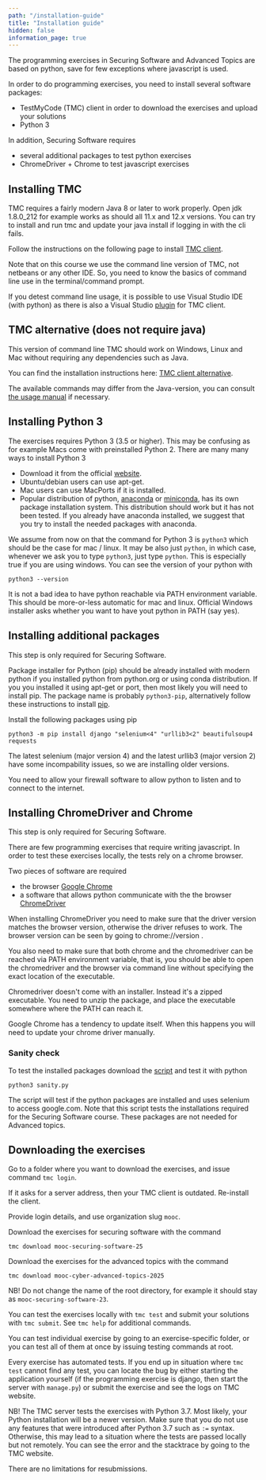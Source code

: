 ```yaml
---
path: "/installation-guide"
title: "Installation guide"
hidden: false
information_page: true
---
```


The programming exercises in Securing Software and Advanced Topics
are based on python, save for few exceptions where javascript is used.

In order to do programming exercises, you need to install several software packages:

- TestMyCode (TMC) client in order to download the exercises and upload your solutions
- Python 3

In addition, Securing Software requires

- several additional packages to test python exercises 
- ChromeDriver + Chrome to test javascript exercises

## Installing TMC 

TMC requires a fairly modern Java 8 or later to work properly.
  Open jdk 1.8.0_212 for example works
  as should all 11.x and 12.x versions.
  You can try to install and run tmc and update your java install if logging in with the cli fails.

Follow the instructions on the following page to install [TMC client](https://github.com/testmycode/tmc-cli).

Note that on this course we use the command line version of TMC, not netbeans
or any other IDE. So, you need to know the basics of command line use in the
terminal/command prompt.

If you detest command line usage, it is possible to use Visual Studio IDE (with
python) as there is also a Visual Studio
[plugin](https://www.mooc.fi/en/installation/vscode) for TMC client.  

## TMC alternative (does not require java)

This version of command line TMC should work on Windows, Linux and Mac without requiring any dependencies such as Java.

You can find the installation instructions here: [TMC client alternative](https://github.com/rage/tmc-cli-rust#installation).

The available commands may differ from the Java-version, you can consult [the usage manual](https://github.com/rage/tmc-cli-rust#commands) if necessary.

## Installing Python 3

The exercises requires Python 3 (3.5 or higher). This may be confusing as for
example Macs come with preinstalled Python 2. There are many many ways to install Python 3

- Download it from the official [website](https://www.python.org/downloads/).
- Ubuntu/debian users can use apt-get.
- Mac users can use MacPorts if it is installed.
- Popular distribution of python, [anaconda](https://www.anaconda.com/products/individual) or [miniconda](https://docs.conda.io/en/latest/miniconda.html), has its own package installation system. This distribution should work but it has not been tested.  If you already have anaconda installed, we suggest that you try to install the needed packages with anaconda.

We assume from now on that the command for Python 3 is `python3` which should
be the case for mac / linux.  It may be also just `python`, in which case,
whenever we ask you to type `python3`, just type `python`. This is especially true if you are using windows.
You can see the
version of your python with

```shell
python3 --version
```

It is not a bad idea to have python reachable  via PATH environment variable. This should be more-or-less automatic
for mac and linux. Official Windows installer asks whether you want to have yout python in PATH (say yes).

## Installing additional packages

This step is only required for Securing Software.

Package installer for Python (pip) should be already installed with modern python if you installed python from python.org or using conda distribution.
If you you installed it using apt-get or port, then most likely you will need to install pip. The package name is probably `python3-pip`,
alternatively follow these instructions to install [pip](https://pypi.org/project/pip/).


Install the following packages using pip

```shell
python3 -m pip install django "selenium<4" "urllib3<2" beautifulsoup4 requests
```
The latest selenium (major version 4) and the latest urllib3 (major version 2) have some incompability issues, so we are installing older versions.

You need to allow your firewall software to allow python to listen and to connect to the internet.


## Installing ChromeDriver and Chrome 

This step is only required for Securing Software.

There are few programming exercises that require writing javascript.
In order to test these exercises locally, the tests rely on a chrome browser.

Two pieces of software are required
- the browser [Google Chrome](https://www.google.com/chrome/)
- a software that allows python communicate with the the browser [ChromeDriver](https://sites.google.com/chromium.org/driver/)

When installing ChromeDriver you need to make sure that the driver version matches the browser version,
otherwise the driver refuses to work.
The browser version can be seen by going to chrome://version .

You also need to make sure that both chrome and the chromedriver can be reached via PATH environment variable, that is,
you should be able to open the chromedriver and the browser via command line without specifying the exact location of the executable.

Chromedriver doesn't come with an installer. Instead it's a zipped executable.
You need to unzip the package, and place the executable somewhere where the PATH
can reach it.

Google Chrome has a tendency to update itself. When this happens you will need to update your chrome driver manually.

### Sanity check

To test the installed packages
download the [script](/public/scripts/sanity.py) and test it with python

```shell
python3 sanity.py
```

The script will test if the python packages are installed and uses selenium to access google.com. 
Note that this script tests the installations required for the Securing Software course.
These packages are not needed for Advanced topics.

## Downloading the exercises

Go to a folder where you want to download the exercises, and issue command `tmc login`.

If it asks for a server address, then your TMC client is outdated. Re-install the client.

Provide login details, and use organization slug `mooc`.

Download the exercises for securing software with the command

```shell
tmc download mooc-securing-software-25
```

Download the exercises for the advanced topics with the command

```shell
tmc download mooc-cyber-advanced-topics-2025
```

NB! Do not change the name of the root directory, for example it should stay as `mooc-securing-software-23`.

You can test the exercises locally with `tmc test` and submit your solutions with `tmc submit`.
See `tmc help` for additional commands.

You can test individual exercise by going to an exercise-specific folder, or
you can test all of them at once by issuing testing commands at root. 

Every exercise has automated tests. If you end up in situation where `tmc test` cannot
find any test, you can locate the bug by either starting the application yourself
(if the programming exercise is django, then start the server with `manage.py`)
or submit the exercise and see the logs on TMC website. 

NB! The TMC server tests the exercises with Python 3.7. Most likely, your
Python installation will be a newer version. Make sure that you do not use
any features that were introduced after Python 3.7 such as `:=` syntax. Otherwise, this may lead
to a situation where the tests are passed locally but not remotely.
You can see the error and the stacktrace by going to the TMC website.

There are no limitations for resubmissions.
